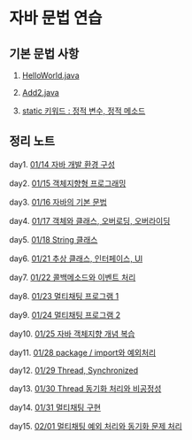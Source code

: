 # 자바 문법 연습

## 기본 문법 사항

1. [HelloWorld.java](https://github.com/yh08037/JAVA/blob/master/notes/HelloWorld.md)

2. [Add2.java](https://github.com/yh08037/JAVA/blob/master/notes/Add2.md)

3. [static 키워드 : 정적 변수, 정적 메소드](https://github.com/yh08037/JAVA/blob/master/notes/static.md)

## 정리 노트

day1. [01/14 자바 개발 환경 구성](https://github.com/yh08037/JAVA/blob/master/notes/day1.md)

day2. [01/15 객체지향형 프로그래밍](https://github.com/yh08037/JAVA/blob/master/notes/day2.md)

day3. [01/16 자바의 기본 문법](https://github.com/yh08037/JAVA/blob/master/notes/day3.md)

day4. [01/17 객체와 클래스, 오버로딩, 오버라이딩](https://github.com/yh08037/JAVA/blob/master/notes/day4.md)

day5. [01/18 String 클래스](https://github.com/yh08037/JAVA/blob/master/notes/day5.md)

day6. [01/21 추상 클래스, 인터페이스, UI](https://github.com/yh08037/JAVA/blob/master/notes/day6.md)

day7. [01/22 콜백메소드와 이벤트 처리](https://github.com/yh08037/JAVA/blob/master/notes/day7.md)

day8. [01/23 멀티채팅 프로그램 1](https://github.com/yh08037/JAVA/blob/master/notes/day8.md)

day9. [01/24 멀티채팅 프로그램 2](https://github.com/yh08037/JAVA/blob/master/notes/day9.md)

day10. [01/25 자바 객체지향 개념 복습](https://github.com/yh08037/JAVA/blob/master/notes/day10.md)

day11. [01/28 package / import와 예외처리](https://github.com/yh08037/JAVA/blob/master/notes/day11.md)

day12. [01/29 Thread, Synchronized](https://github.com/yh08037/JAVA/blob/master/notes/day12.md)

day13. [01/30 Thread 동기화 처리와 비공정성](https://github.com/yh08037/JAVA/blob/master/notes/day13.md)

day14. [01/31 멀티채팅 구현](https://github.com/yh08037/JAVA/blob/master/notes/day14.md)

day15. [02/01 멀티채팅 예외 처리와 동기화 문제 처리](https://github.com/yh08037/JAVA/blob/master/notes/day15.md)
